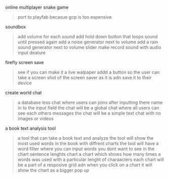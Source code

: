 online multiplayer snake game

> port to playfab becasue gcp is too expensive

soundbox

> add volume for each sound
> add hold down button that loops sound until pressed again
> add a noise generator next to volume
> add a rain sound generator next to volume slider
> make record sound with audio input deature

firefly screen save

> see if you can make it a live walpaper
> addd a button so the user can take a screen shot of the screen saver as it is adn save it to their device

create world chat

> a database less chat where users can joins after inputting there name in to the input field
> the chat will be a global chat where all users can see each others messages
> the chat will be a simple text chat with no images or videos

a book text analysis tool

> a tool that can take a book text and analyze
> the tool will show the most used words in the book with diffrent charts
> the tool will have a word filter where you can input words you dont want to see in the chart
> sentence lenghts chart
> a chart which shows how many times a words was used with a particular lenght of charaacters
> each chart will be a part of a resposive grid adn when you click on a chart it will show the chart as a bigger pop up
